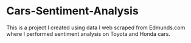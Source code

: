 # Cars-Sentiment-Analysis
This is a project I created using data I web scraped from Edmunds.com where I performed sentiment analysis on Toyota and Honda cars.
